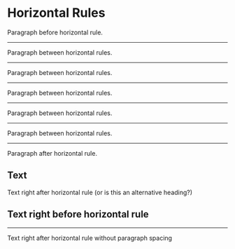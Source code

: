 # Horizontal Rules

Paragraph before horizontal rule.

***

Paragraph between horizontal rules.

***

Paragraph between horizontal rules.

***

Paragraph between horizontal rules.

***

Paragraph between horizontal rules.

***

Paragraph between horizontal rules.

***

Paragraph after horizontal rule.

## Text

Text right after horizontal rule (or is this an alternative heading?)

## Text right before horizontal rule

***

Text right after horizontal rule without paragraph spacing
